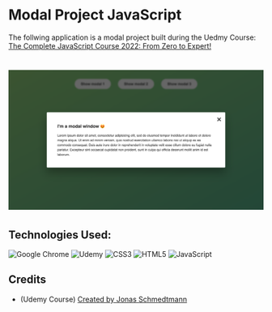 # Modal Project JavaScript
The follwing application is a modal project built during the Uedmy Course: [The Complete JavaScript Course 2022: From Zero to Expert!](https://www.udemy.com/course/the-complete-javascript-course/)
# ![Landing Page](imgs/modalScreenShot.png)

## Technologies Used:
![Google Chrome](https://img.shields.io/badge/Google%20Chrome-4285F4?style=for-the-badge&logo=GoogleChrome&logoColor=white)
![Udemy](https://img.shields.io/badge/Udemy-A435F0?style=for-the-badge&logo=Udemy&logoColor=white)
![CSS3](https://img.shields.io/badge/css3-%231572B6.svg?style=for-the-badge&logo=css3&logoColor=white)
![HTML5](https://img.shields.io/badge/html5-%23E34F26.svg?style=for-the-badge&logo=html5&logoColor=white)
![JavaScript](https://img.shields.io/badge/javascript-%23323330.svg?style=for-the-badge&logo=javascript&logoColor=%23F7DF1E)

## Credits
- (Udemy Course) <a href="https://www.udemy.com/course/the-complete-javascript-course/" title="Udemy Course">Created by Jonas Schmedtmann</a>
